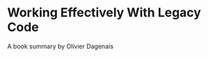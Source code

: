 Working Effectively With Legacy Code
====================================
A book summary by Olivier Dagenais

